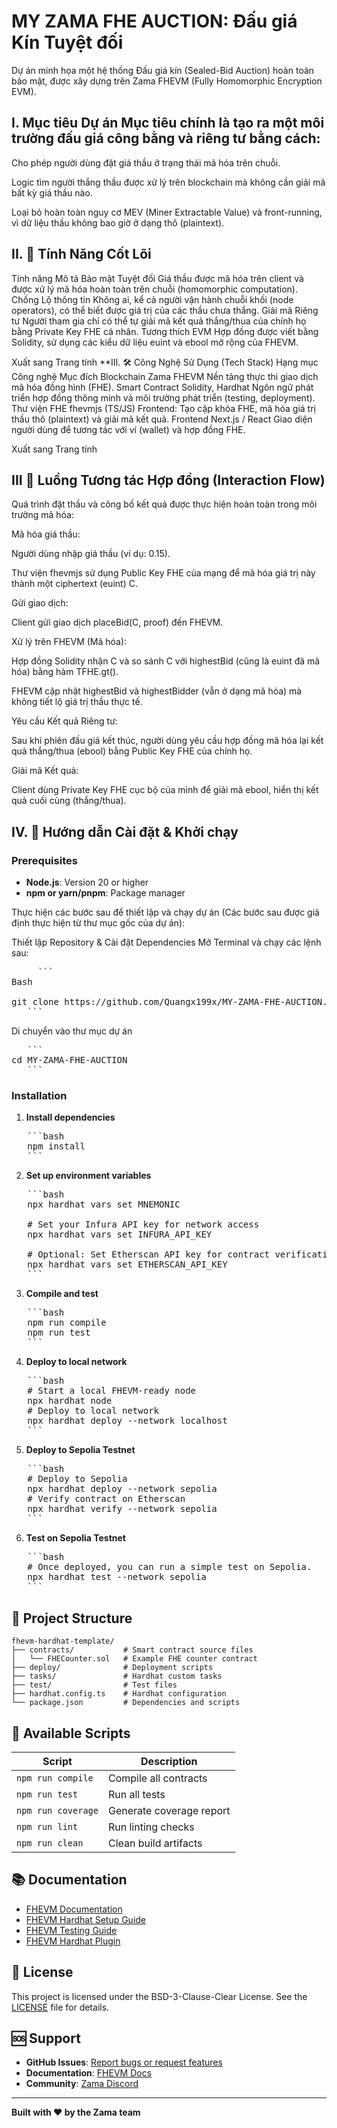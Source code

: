# MY ZAMA FHE AUCTION: Đấu giá Kín Tuyệt đối

Dự án minh họa một hệ thống Đấu giá kín (Sealed-Bid Auction) hoàn toàn bảo mật, được xây dựng trên Zama FHEVM (Fully Homomorphic Encryption EVM).

## I. Mục tiêu Dự án Mục tiêu chính là tạo ra một môi trường đấu giá công bằng và riêng tư bằng cách:

Cho phép người dùng đặt giá thầu ở trạng thái mã hóa trên chuỗi.

Logic tìm người thắng thầu được xử lý trên blockchain mà không cần giải mã bất kỳ giá thầu nào.

Loại bỏ hoàn toàn nguy cơ MEV (Miner Extractable Value) và front-running, vì dữ liệu thầu không bao giờ ở dạng thô (plaintext).

## II. 🌟 Tính Năng Cốt Lõi

Tính năng Mô tả Bảo mật Tuyệt đối Giá thầu được mã hóa trên client và được xử lý mã hóa hoàn toàn trên chuỗi (homomorphic computation). Chống Lộ thông tin Không ai, kể cả người vận hành chuỗi khối (node operators), có thể biết được giá trị của các thầu chưa thắng. Giải mã Riêng tư Người tham gia chỉ có thể tự giải mã kết quả thắng/thua của chính họ bằng Private Key FHE cá nhân. Tương thích EVM Hợp đồng được viết bằng Solidity, sử dụng các kiểu dữ liệu euint và ebool mở rộng của FHEVM.

Xuất sang Trang tính **III. 🛠️ Công Nghệ Sử Dụng (Tech Stack) Hạng mục Công nghệ Mục đích Blockchain Zama FHEVM Nền tảng thực thi giao dịch mã hóa đồng hình (FHE). Smart Contract Solidity, Hardhat Ngôn ngữ phát triển hợp đồng thông minh và môi trường phát triển (testing, deployment). Thư viện FHE fhevmjs (TS/JS) Frontend: Tạo cặp khóa FHE, mã hóa giá trị thầu thô (plaintext) và giải mã kết quả. Frontend Next.js / React Giao diện người dùng để tương tác với ví (wallet) và hợp đồng FHE.

Xuất sang Trang tính

## III 🤝 Luồng Tương tác Hợp đồng (Interaction Flow)
Quá trình đặt thầu và công bố kết quả được thực hiện hoàn toàn trong môi trường mã hóa:

Mã hóa giá thầu:

Người dùng nhập giá thầu (ví dụ: 0.15).

Thư viện fhevmjs sử dụng Public Key FHE của mạng để mã hóa giá trị này thành một ciphertext (euint) C.

Gửi giao dịch:

Client gửi giao dịch placeBid(C, proof) đến FHEVM.

Xử lý trên FHEVM (Mã hóa):

Hợp đồng Solidity nhận C và so sánh C với highestBid (cũng là euint đã mã hóa) bằng hàm TFHE.gt().

FHEVM cập nhật highestBid và highestBidder (vẫn ở dạng mã hóa) mà không tiết lộ giá trị thầu thực tế.

Yêu cầu Kết quả Riêng tư:

Sau khi phiên đấu giá kết thúc, người dùng yêu cầu hợp đồng mã hóa lại kết quả thắng/thua (ebool) bằng Public Key FHE của chính họ.

Giải mã Kết quả:

Client dùng Private Key FHE cục bộ của mình để giải mã ebool, hiển thị kết quả cuối cùng (thắng/thua).

## IV. 🚀 Hướng dẫn Cài đặt & Khởi chạy

### Prerequisites

- **Node.js**: Version 20 or higher
- **npm or yarn/pnpm**: Package manager


Thực hiện các bước sau để thiết lập và chạy dự án (Các bước sau được giả định thực hiện từ thư mục gốc của dự án):

Thiết lập Repository & Cài đặt Dependencies Mở Terminal và chạy các lệnh sau:

<pre>
     ```
Bash

git clone https://github.com/Quangx199x/MY-ZAMA-FHE-AUCTION.git
   ```
</pre>

Di chuyển vào thư mục dự án

<pre>
   ```
cd MY-ZAMA-FHE-AUCTION
   ```
</pre>


### Installation

1. **Install dependencies**
<pre>
   ```bash
   npm install
   ```
</pre>

2. **Set up environment variables**
<pre>
   ```bash
   npx hardhat vars set MNEMONIC

   # Set your Infura API key for network access
   npx hardhat vars set INFURA_API_KEY

   # Optional: Set Etherscan API key for contract verification
   npx hardhat vars set ETHERSCAN_API_KEY
   ```
</pre>

3. **Compile and test**
<pre>
   ```bash
   npm run compile
   npm run test
   ```
</pre>
4. **Deploy to local network**
<pre>
   ```bash
   # Start a local FHEVM-ready node
   npx hardhat node
   # Deploy to local network
   npx hardhat deploy --network localhost
   ```
</pre>
5. **Deploy to Sepolia Testnet**
<pre>
   ```bash
   # Deploy to Sepolia
   npx hardhat deploy --network sepolia
   # Verify contract on Etherscan
   npx hardhat verify --network sepolia <CONTRACT_ADDRESS>
   ```
</pre>
6. **Test on Sepolia Testnet**
<pre>
   ```bash
   # Once deployed, you can run a simple test on Sepolia.
   npx hardhat test --network sepolia
   ```
</pre>
## 📁 Project Structure

```
fhevm-hardhat-template/
├── contracts/           # Smart contract source files
│   └── FHECounter.sol   # Example FHE counter contract
├── deploy/              # Deployment scripts
├── tasks/               # Hardhat custom tasks
├── test/                # Test files
├── hardhat.config.ts    # Hardhat configuration
└── package.json         # Dependencies and scripts
```

## 📜 Available Scripts

| Script             | Description              |
| ------------------ | ------------------------ |
| `npm run compile`  | Compile all contracts    |
| `npm run test`     | Run all tests            |
| `npm run coverage` | Generate coverage report |
| `npm run lint`     | Run linting checks       |
| `npm run clean`    | Clean build artifacts    |



## 📚 Documentation

- [FHEVM Documentation](https://docs.zama.ai/fhevm)
- [FHEVM Hardhat Setup Guide](https://docs.zama.ai/protocol/solidity-guides/getting-started/setup)
- [FHEVM Testing Guide](https://docs.zama.ai/protocol/solidity-guides/development-guide/hardhat/write_test)
- [FHEVM Hardhat Plugin](https://docs.zama.ai/protocol/solidity-guides/development-guide/hardhat)

## 📄 License

This project is licensed under the BSD-3-Clause-Clear License. See the [LICENSE](LICENSE) file for details.

## 🆘 Support

- **GitHub Issues**: [Report bugs or request features](https://github.com/zama-ai/fhevm/issues)
- **Documentation**: [FHEVM Docs](https://docs.zama.ai)
- **Community**: [Zama Discord](https://discord.gg/zama)

---

**Built with ❤️ by the Zama team**
